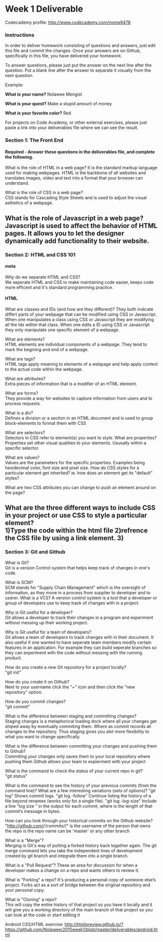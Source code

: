 # Week 1 Deliverable  
Codecademy profile:
http://www.codecademy.com/nome9478

### Instructions  

In order to deliver homework consisting of questions and answers, just edit this file and commit the changes.  Once your answers are on Github, specifically in this file, you have delivered your homework.  
  
To answer questions, please just put the answer on the next line after the question.  Put a blank line after the answer to separate it visually from the next question.  

Example:  

**What is your name?**
Nolawee Mengist

**What is your quest?**
Make a stupid amount of money

**What is your favorite color?**
Red 

For projects on Code Academy, or other external exercises, please just paste a link into your deliverables file where we can see the result.  

### Section 1: The Front End
#### Required - Answer these questions in the deliverables file, and complete the following. 
What is the role of HTML in a web page? 
It is the standard markup language used for making webpages. HTML is the backbone of all websites and translates images, video and text into a format that your browser can understand. 

What is the role of CSS in a web page?  
CSS stands for Cascading Style Sheets and is used to adjust the visual asthetics of a webpage.

What is the role of Javascript in a web page?  
Javascript is used to affect the behavior of HTML pages. It allows you to let the designer dynamically add functionality to their website.
---

### Section 2: HTML and CSS 101

#### meta
Why do we separate HTML and CSS?  
We seperate HTML and CSS to make maintaining code easier, keeps code more efficent and it's standard programming practice.
#### HTML
What are classes and IDs (and how are they different)?
They both indicate differt parts of your webpage that can be modified using CSS or Javascript. When one manipulates a class using CSS or Javascript they are modifying all the Ids within that class. When one edits a ID using CSS or Javascript they only manipulate one specific element of a webpage. 

What are elements?  
HTML elements are individual components of a webpage. They tend to mark the begining and end of a webpage. 

What are tags?  
HTML tags apply meaning to elements of a webpage and help apply context to the actual code within the webpage. 

What are attributes?  
Extra pieces of information that is a modifier of an HTML element. 

What are forms?  
They provide a way for websites to capture information from users and to process requests

What is a div?  
Defines a division or a section in an HTML document and is used to group block-elements to format them with CSS

What are selectors?  
Selectors in CSS refer to element(s) you want to style.
What are properties?  
Properties set other visual qualities to your elements. Ususally within a specific selector. 

What are values?  
Values are the parameters for the specific properties. Examples being hexidecimal color, font size and pixel size.
How do CSS styles for a particular element get inherited? ie. how does an element get its "default" styles?  

What are two CSS attributes you can change to push an element around on the page?  

What are the three different ways to include CSS in your project or use CSS to style a particular element?  
1)Type the code within the html file
2)refrence the CSS file by using a link element.
3)
---
### Section 3: Git and Github  
What is Git?  
Git is a version Control system that helps keep track of changes in one's code.

What is SCM?  
SCM stands for "Supply Chain Management" which is the oversight of information, as they move in a process from supplier to developer and to userer.
What is a VCS? 
A version control system is a tool that a developer or group of developers use to keep track of changes with in a project.

Why is Git useful for a developer?  
Git allows a developer to track their changes in a program and experiment without messing up their working project.

Why is Git useful for a team of developers?  
Git allows a team of developers to track changes with in their document. It also useful if one wanted to have seperate team members modify certain features in an application. For example they can build seperate branches so they can experiment with the code without messing with the running product. 

How do you create a new Git repository for a project locally?  
"git init"

How do you create it on Github?  
Next to your username click the "+" icon and then click the "new repository" option.

How do you commit changes?  
"git commit"

What is the difference between staging and committing changes?  
Staging changes is a metaphorical loading dock where all your changes get shiped away by eventually commiting them. Where as commit records all changes to the repository. Thus staging gives you alot more flexibility to what you want to change specifically. 

What is the difference between committing your changes and pushing them to Github?  
Commiting your changes only saves them to your local repository where pushing them Github allows your team to expierment with your project

What is the command to check the status of your current repo in git?  
"git status"

What is the command to see the history of your previous commits (from the command line)?  What are a few interesting variations (sets of options)? 
"git log" Shows commit logs.
"git log -follow" Continue listing the history of a file beyond renames (works only for a single file).
"git log -log-size" Include a line “log size <number>” in the output for each commit, where <number> is the length of that commit’s message in bytes. 

How can you look through your historical commits on the Github website?  
"http://github.com/<username>/<project>/commits/<branch>/"
<username> is the username of the person that owns the repo
<project> is the repo name
<branch> can be 'master' or any other branch

What is a "Merge"?  
Merging is Git's way of putting a forked history back together again. The git merge command lets you take the independent lines of development created by git branch and integrate them into a single branch.

What is a "Pull Request"?
These an area for discussion for when a developer makes a change on a repo and wants others to review it. 

What is "Forking" a repo? 
It's producing a personal copy of someone else’s project. Forks act as a sort of bridge between the original repository and your personal copy. 

What is "Cloning" a repo?  
This will copy the entire history of that project so you have it locally and it will give you a working directory of the main branch of that project so you can look at the code or start editing it

Android CSS/HTML exercise:
http://htmlpreview.github.io/?https://github.com/Nolawee/2015week1/blob/master/deliverables/android.html
